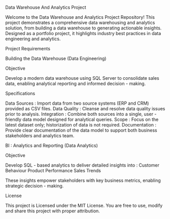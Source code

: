 Data Warehouse And Analytics Project

Welcome to the Data Warehouse and Analytics Project Repository!
This project demonstrates a comprehensive data warehousing and analytics solution, from building a data warehouse to generating actionable insights. Designed as a portfolio project, it highlights industry best practices in data engineering and analytics.

Project Requirements

Building the Data Warehouse (Data Engineering)

Objective 

Develop a modern data warehouse using SQL Server to consolidate sales data, enabling analytical reporting and informed decision - making.

Specifications 

Data Sources : Import data from two source systems (ERP and CRM) provided as CSV files.
Data Quality : Cleanse and resolve data quality issues prior to analysis.
Integration : Combine both sources into a single, user - friendly data model designed for analytical queries.
Scope : Focus on the latest dataset only; historization of data is not required.
Documentation : Provide clear documentation of the data model to support both business stakeholders and analytics team.

BI : Analytics and Reporting (Data Analytics)

Objective 

Develop SQL - based analytics to deliver detailed insights into :
Customer Behaviour
Product Performance
Sales Trends

These insights empower stakeholders with key business metrics, enabling strategic decision - making.

License

This project is Licensed under the MIT License. You are free to use, modify and share this project with proper attribution.
